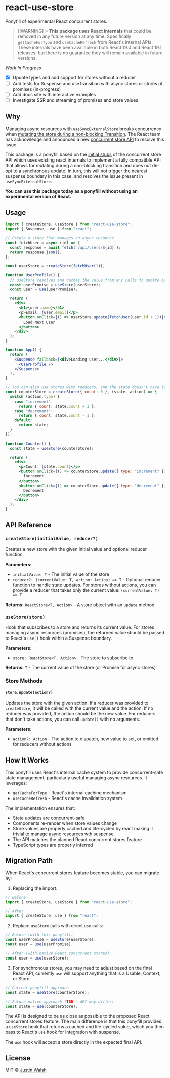 # react-use-store

Ponyfill of experimental React concurrent stores.

> [!WARNING] > **This package uses React internals** that could be removed in any future version at any time. Specifically `getCacheForType` and `useCacheRefresh` from React's internal APIs. These internals have been available in both React 19.0 and React 19.1 releases, but there is no guarantee they will remain available in future versions.

_Work In Progress_

- [x] Update types and add support for stores without a reducer
- [ ] Add tests for Suspense and useTransition with async stores or stores of promises (in-progress)
- [ ] Add docs site with interactive examples
- [ ] Investigate SSR and streaming of promises and store values

## Why

Managing async resources with `useSyncExternalStore` breaks concurrency when [mutating the store during a non-blocking Transition](https://react.dev/reference/react/useSyncExternalStore#caveats). The React team has acknowledge and announced a new [concurrent store API](https://react.dev/blog/2025/04/23/react-labs-view-transitions-activity-and-more#concurrent-stores) to resolve this issue.

This package is a ponyfill based on the [initial stubs](https://github.com/facebook/react/pull/33215) of the concurrent store API which uses existing react internals to implement a fully compatible API that allows for mutating during a non-blocking transition and does not de-opt to a synchronous update. In turn, this will not trigger the nearest suspense boundary in this case, and resolves the issue present in `useSyncExternalStore`.

**You can use this package today as a ponyfill without using an experimental version of React.**

## Usage

```jsx
import { createStore, useStore } from "react-use-store";
import { Suspense, use } from "react";

// Create a store that manages an async resource
const fetchUser = async (id) => {
  const response = await fetch(`/api/users/${id}`);
  return response.json();
};

const userStore = createStore(fetchUser(1));

function UserProfile() {
  // useStore resolves and caches the value from any calls to update between renders including transitions. This behavior makes it trivial to work with promises and integrate with suspense.
  const userPromise = useStore(userStore);
  const user = use(userPromise);

  return (
    <div>
      <h1>{user.name}</h1>
      <p>Email: {user.email}</p>
      <button onClick={() => userStore.update(fetchUser(user.id + 1))}>
        Load Next User
      </button>
    </div>
  );
}

function App() {
  return (
    <Suspense fallback={<div>Loading user...</div>}>
      <UserProfile />
    </Suspense>
  );
}

// You can also use stores with reducers, and the state doesn't have to be asynchronous
const counterStore = createStore({ count: 0 }, (state, action) => {
  switch (action.type) {
    case "increment":
      return { count: state.count + 1 };
    case "decrement":
      return { count: state.count - 1 };
    default:
      return state;
  }
});

function Counter() {
  const state = useStore(counterStore);

  return (
    <div>
      <p>Count: {state.count}</p>
      <button onClick={() => counterStore.update({ type: "increment" })}>
        Increment
      </button>
      <button onClick={() => counterStore.update({ type: "decrement" })}>
        Decrement
      </button>
    </div>
  );
}
```

## API Reference

### `createStore(initialValue, reducer?)`

Creates a new store with the given initial value and optional reducer function.

**Parameters:**

- `initialValue: T` - The initial value of the store
- `reducer?: (currentValue: T, action: Action) => T` - Optional reducer function to handle state updates. For stores without actions, you can provide a reducer that takes only the current value: `(currentValue: T) => T`

**Returns:** `ReactStore<T, Action>` - A store object with an `update` method

### `useStore(store)`

Hook that subscribes to a store and returns its current value. For stores managing async resources (promises), the returned value should be passed to React's `use()` hook within a Suspense boundary.

**Parameters:**

- `store: ReactStore<T, Action>` - The store to subscribe to

**Returns:** `T` - The current value of the store (or Promise for async stores)

### Store Methods

#### `store.update(action?)`

Updates the store with the given action. If a reducer was provided to `createStore`, it will be called with the current value and the action. If no reducer was provided, the action should be the new value. For reducers that don't take actions, you can call `update()` with no arguments.

**Parameters:**

- `action?: Action` - The action to dispatch, new value to set, or omitted for reducers without actions

## How It Works

This ponyfill uses React's internal cache system to provide concurrent-safe state management, particularly useful managing async resources. It leverages:

- `getCacheForType` - React's internal caching mechanism
- `useCacheRefresh` - React's cache invalidation system

The implementation ensures that:

- State updates are concurrent-safe
- Components re-render when store values change
- Store values are properly cached and life-cycled by react making it trivial to manage async resources wth suspense.
- The API matches the planned React concurrent stores feature
- TypeScript types are properly inferred

## Migration Path

When React's concurrent stores feature becomes stable, you can migrate by:

1. Replacing the import:

```jsx
// Before
import { createStore, useStore } from "react-use-store";

// After
import { createStore, use } from "react";
```

2. Replace `useStore` calls with direct `use` calls:

```jsx
// Before (with this ponyfill)
const userPromise = useStore(userStore);
const user = use(userPromise);

// After (with native React concurrent stores)
const user = use(userStore);
```

3. For synchronous stores, you may need to adjust based on the final React API, currently `use` will support anything that is a Usable, Context, or Store:

```jsx
// Current ponyfill approach
const state = useStore(counterStore);

// Future native approach (TBD - API may differ)
const state = use(counterStore);
```

The API is designed to be as close as possible to the proposed React concurrent stores feature. The main difference is that this ponyfill provides a `useStore` hook that returns a cached and life-cycled value, which you then pass to React's `use` hook for integration with suspense.

The `use` hook will accept a store directly in the expected final API.

## License

MIT © [Justin Walsh]()
